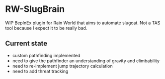 # RW-SlugBrain
WIP BepInEx plugin for Rain World that aims to automate slugcat. Not a TAS tool because I expect it to be really bad.


## Current state

- custom pathfinding implemented
- need to give the pathfinder an understanding of gravity and climbability
- need to re-implement jump trajectory calculation
- need to add threat tracking 
